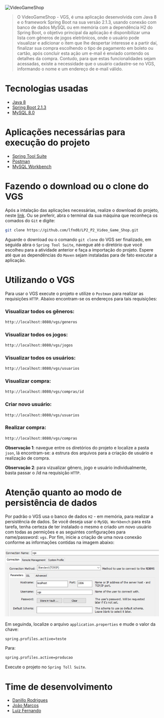 ![VideoGameShop](img/vgs_icon.png)
> O VideoGameShop - VGS, é uma aplicação desenvolvida com Java 8 e o framework Spring Boot na sua versão 2.1.3, usando conexão com banco de dados MySQL ou em memória com a dependência H2 do Spring Boot, o objetivo principal da aplicação é disponibilizar uma lista com gêneros de jogos eletrônicos, onde o usuário pode visualizar e adicionar o item que lhe despertar interesse e a partir daí, finalizar sua compra escolhendo o tipo de pagamento em boleto ou cartão, após concluir esta ação um e-mail é enviado contendo os detalhes da compra. Contudo, para que estas funcionalidades sejam acessadas, existe a necessidade que o usuário cadastre-se no VGS, informando o nome e um endereço de e-mail válido.

# Tecnologias usadas
  * [Java 8](https://www.java.com/pt_BR/download/)
  * [Spring Boot 2.1.3](https://spring.io/projects/spring-boot)
  * [MySQL 8.0](https://dev.mysql.com/)

# Aplicações necessárias para execução do projeto
  * [Spring Tool Suite](https://spring.io/tools3/sts/all)
  * [Postman](https://www.getpostman.com/downloads/)
  * [MySQL Workbench](https://dev.mysql.com/downloads/workbench/)

# Fazendo o download ou o clone do VGS

Após a intalação das aplicações necessárias, realize o download do projeto, neste [link](https://github.com/lfnd0/LP2_P2_Video_Game_Shop/archive/master.zip). Ou se preferir, abra o terminal da sua máquina que reconheça os comados do `Git` e digite:

```sh
git clone https://github.com/lfnd0/LP2_P2_Video_Game_Shop.git
```

Aguarde o download ou o comando `git clone` do VGS ser finalizado, em seguida abra o `Spring Tool Suite`, navegue até o diretório que você escolheu para a atividade anterior e faça a importação do projeto. Espere até que as dependências do `Maven` sejam instaladas para de fato executar a aplicação.

# Utilizando o VGS

Para usar o VGS execute o projeto e utilize o `Postman` para realizar as requisições `HTTP`. Abaixo encontram-se os endereços para tais requisições:

### Visualizar todos os gêneros:
```sh
http://localhost:8080/vgs/generos
```
### Visualizar todos os jogos:
```sh
http://localhost:8080/vgs/jogos
```
### Visualizar todos os usuários:
```sh
http://localhost:8080/vgs/usuarios
```
### Visualizar compra:
```sh
http://localhost:8080/vgs/compras/id
```
### Criar novo usuário:
```sh
http://localhost:8080/vgs/usuarios
```
### Realizar compra:
```sh
http://localhost:8080/vgs/compras
```

**Observação 1**: navegue entre os diretórios do projeto e localize a pasta `json`, lá encontram-se: a estrura dos arquivos para a criação de usuário e realização de compra.

**Observação 2**: para vizualizar gênero, jogo e usuário individualmente, basta passar o /id na requisição `HTTP`.

# Atenção quanto ao modo de persistência de dados

Por padrão o VGS usa o banco de dados `H2` - em memória, para realizar a persistência de dados. Se você deseja usar o `MySQL Workbench` para esta tarefa, tenha certeza de ter instalado o mesmo e criado um novo usuário com todas as permições e as seguintes configurações para name/password: `vgs`. Por fim, inicie a criação de uma nova conexão conforme as informações contidas na imagem abaixo:

![config](img/config.jpg)

Em seguinda, localize o arquivo `application.properties` e mude o valor da chave:

```sh
spring.profiles.active=teste
```
Para:

```sh
spring.profiles.active=producao
```
Execute o projeto no `Spring Toll Suite`.

# Time de desenvolvimento

  * [Danillo Rodrigues](https://github.com/danilo100kl)
  * [João Marcos](https://github.com/JoaoMarcoss)
  * [Luiz Fernando](https://github.com/lfnd0)
